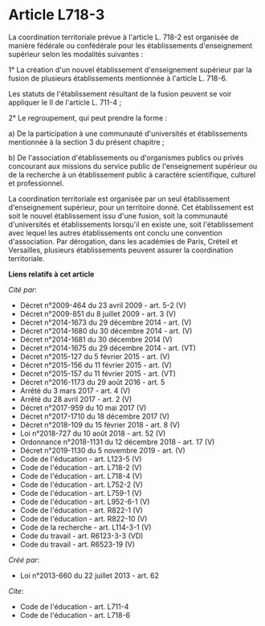 # Article L718-3

La coordination territoriale prévue à l'article L. 718-2 est organisée de manière fédérale ou confédérale pour les
établissements d'enseignement supérieur selon les modalités suivantes : 

1° La création d'un nouvel établissement d'enseignement supérieur par la fusion de plusieurs établissements mentionnée à
l'article L. 718-6. 

Les statuts de l'établissement résultant de la fusion peuvent se voir appliquer le II de l'article L. 711-4 ; 

2° Le regroupement, qui peut prendre la forme : 

a) De la participation à une communauté d'universités et établissements mentionnée à la section 3 du présent chapitre ; 

b) De l'association d'établissements ou d'organismes publics ou privés concourant aux missions du service public de
l'enseignement supérieur ou de la recherche à un établissement public à caractère scientifique, culturel et professionnel. 

La coordination territoriale est organisée par un seul établissement d'enseignement supérieur, pour un territoire donné. Cet
établissement est soit le nouvel établissement issu d'une fusion, soit la communauté d'universités et établissements
lorsqu'il en existe une, soit l'établissement avec lequel les autres établissements ont conclu une convention d'association.
Par dérogation, dans les académies de Paris, Créteil et Versailles, plusieurs établissements peuvent assurer la coordination
territoriale.

**Liens relatifs à cet article**

_Cité par_:

  - Décret n°2009-464 du 23 avril 2009 - art. 5-2 (V)
  - Décret n°2009-851 du 8 juillet 2009 - art. 3 (V)
  - Décret n°2014-1673 du 29 décembre 2014 - art. (V)
  - Décret n°2014-1680 du 30 décembre 2014 - art. (V)
  - Décret n°2014-1681 du 30 décembre 2014 (V)
  - Décret n°2014-1675 du 29 décembre 2014 - art. (VT)
  - Décret n°2015-127 du 5 février 2015 - art. (V)
  - Décret n°2015-156 du 11 février 2015 - art. (V)
  - Décret n°2015-157 du 11 février 2015 - art. (VT)
  - Décret n°2016-1173 du 29 août 2016 - art. 5
  - Arrêté du 3 mars 2017 - art. 4 (V)
  - Arrêté du 28 avril 2017 - art. 2 (V)
  - Décret n°2017-959 du 10 mai 2017 (V)
  - Décret n°2017-1710 du 18 décembre 2017 (V)
  - Décret n°2018-109 du 15 février 2018 - art. 8 (V)
  - Loi n°2018-727 du 10 août 2018 - art. 52 (V)
  - Ordonnance n°2018-1131 du 12 décembre 2018 - art. 17 (V)
  - Décret n°2019-1130 du 5 novembre 2019 - art. (V)
  - Code de l'éducation - art. L123-5 (V)
  - Code de l'éducation - art. L718-2 (V)
  - Code de l'éducation - art. L718-4 (V)
  - Code de l'éducation - art. L752-2 (V)
  - Code de l'éducation - art. L759-1 (V)
  - Code de l'éducation - art. L952-6-1 (V)
  - Code de l'éducation - art. R822-1 (V)
  - Code de l'éducation - art. R822-10 (V)
  - Code de la recherche - art. L114-3-1 (V)
  - Code du travail - art. R6123-3-3 (VD)
  - Code du travail - art. R6523-19 (V)

_Créé par_:

  - Loi n°2013-660 du 22 juillet 2013 - art. 62

_Cite_:

  - Code de l'éducation - art. L711-4
  - Code de l'éducation - art. L718-6
